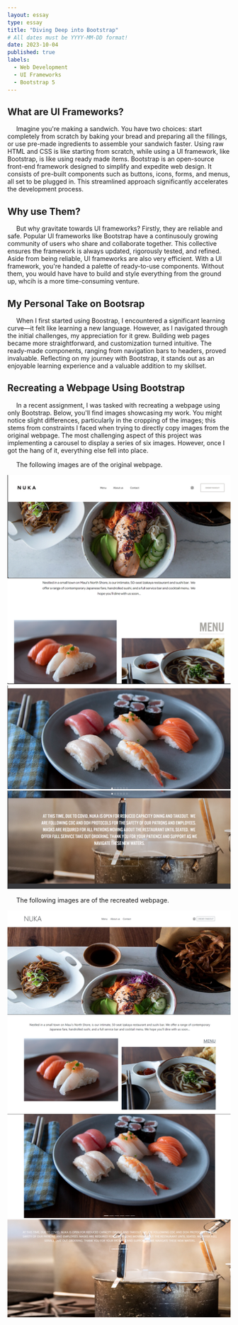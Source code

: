 ```yaml
---
layout: essay
type: essay
title: "Diving Deep into Bootstrap"
# All dates must be YYYY-MM-DD format!
date: 2023-10-04
published: true
labels:
  - Web Development
  - UI Frameworks
  - Bootstrap 5
---
```


<style>
  /* Define CSS styles for paragraphs */
  p {
    text-indent: 20px; /* Indent the paragraphs */
    margin-bottom: 15px; /* Add spacing between paragraphs */
  }
</style>

## What are UI Frameworks?
<p>Imagine you're making a sandwich. You have two choices: start completely from scratch by baking your bread and preparing all the fillings, or use pre-made ingredients to assemble your sandwich faster. Using raw HTML and CSS is like starting from scratch, while using a UI framework, like Bootstrap, is like using ready made items. Bootstrap is an open-source front-end framework designed to simplify and expedite web design. It consists of pre-built components such as buttons, icons, forms, and menus, all set to be plugged in. This streamlined approach significantly accelerates the development process.</p>

## Why use Them?
<p>But why gravitate towards UI frameworks? Firstly, they are reliable and safe. Popular UI frameworks like Bootstrap have a continusouly growing community of users who share and collaborate together. This collective ensures the framework is always updated, rigorously tested, and refined. Aside from being reliable, UI frameworks are also very efficient. With a UI framework, you're handed a palette of ready-to-use components. Without them, you would have have to build and style everything from the ground up, whcih is a more time-consuming venture.</p>

## My Personal Take on Bootsrap
<p>When I first started using Boostrap, I encountered a significant learning curve—it felt like learning a new language. However, as I navigated through the initial challenges, my appreciation for it grew. Building web pages became more straightforward, and customization turned intuitive. The ready-made components, ranging from navigation bars to headers, proved invaluable. Reflecting on my journey with Bootstrap, it stands out as an enjoyable learning experience and a valuable addition to my skillset.</p>

## Recreating a Webpage Using Bootstrap
<p>In a recent assignment, I was tasked with recreating a webpage using only Bootstrap. Below, you'll find images showcasing my work. You might notice slight differences, particularly in the cropping of the images; this stems from constraints I faced when trying to directly copy images from the original webpage. The most challenging aspect of this project was implementing a carousel to display a series of six images. However, once I got the hang of it, everything else fell into place.</p>

<p>The following images are of the original webpage.</p>
<div class="row">
    <div class="col-6"><img src="/img/nuka_Original_1.png" alt="Nuka Original Image 1" class="img-fluid"></div>
    <div class="col-6"><img src="/img/nuka_Original_2.png" alt="Nuka Original Image 2" class="img-fluid"></div>
</div>
<div class="row">
    <div class="col-6"><img src="/img/nuka_Original_3.png" alt="Nuka Original Image 3" class="img-fluid"></div>
    <div class="col-6"><img src="/img/nuka_Original_4.png" alt="Nuka Original Image 4" class="img-fluid"></div>
</div>

<p>The following images are of the recreated webpage.</p>
<div class="row">
    <div class="col-6"><img src="/img/nuka_Recreate_1.png" alt="Nuka Recreated Image 1" class="img-fluid"></div>
    <div class="col-6"><img src="/img/nuka_Recreate_2.png" alt="Nuka Recreated Image 2" class="img-fluid"></div>
</div>
<div class="row">
    <div class="col-6"><img src="/img/nuka_Recreate_3.png" alt="Nuka Recreated Image 3" class="img-fluid"></div>
    <div class="col-6"><img src="/img/nuka_Recreate_4.png" alt="Nuka Recreated Image 4" class="img-fluid"></div>
</div>
